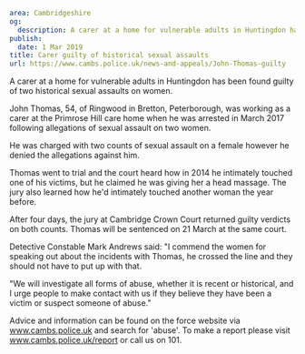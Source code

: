 ```yaml
area: Cambridgeshire
og:
  description: A carer at a home for vulnerable adults in Huntingdon has been found guilty of two historical sexual assaults on women.
publish:
  date: 1 Mar 2019
title: Carer guilty of historical sexual assaults
url: https://www.cambs.police.uk/news-and-appeals/John-Thomas-guilty
```

A carer at a home for vulnerable adults in Huntingdon has been found guilty of two historical sexual assaults on women.

John Thomas, 54, of Ringwood in Bretton, Peterborough, was working as a carer at the Primrose Hill care home when he was arrested in March 2017 following allegations of sexual assault on two women.

He was charged with two counts of sexual assault on a female however he denied the allegations against him.

Thomas went to trial and the court heard how in 2014 he intimately touched one of his victims, but he claimed he was giving her a head massage. The jury also learned how he'd intimately touched another woman the year before.

After four days, the jury at Cambridge Crown Court returned guilty verdicts on both counts. Thomas will be sentenced on 21 March at the same court.

Detective Constable Mark Andrews said: "I commend the women for speaking out about the incidents with Thomas, he crossed the line and they should not have to put up with that.

"We will investigate all forms of abuse, whether it is recent or historical, and I urge people to make contact with us if they believe they have been a victim or suspect someone of abuse."

Advice and information can be found on the force website via www.cambs.police.uk and search for 'abuse'. To make a report please visit www.cambs.police.uk/report or call us on 101.

